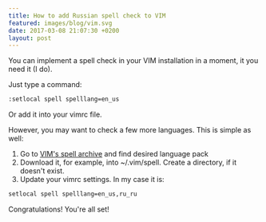 ```yaml
---
title: How to add Russian spell check to VIM
featured: images/blog/vim.svg
date: 2017-03-08 21:07:30 +0200
layout: post
---
```


You can implement a spell check in your VIM installation in a moment, it you need it (I do).

Just type a command:

~~~bash
:setlocal spell spelllang=en_us
~~~

Or add it into your vimrc file.

However, you may want to check a few more languages. This is simple as well:

1.  Go to [VIM's spell archive](http://ftp.vim.org/vim/runtime/spell/) and find desired language pack
2.  Download it, for example, into ~/.vim/spell. Create a directory, if it doesn't exist.
3.  Update your vimrc settings. In my case it is:

~~~bash
setlocal spell spelllang=en_us,ru_ru
~~~


Congratulations! You're all set!


